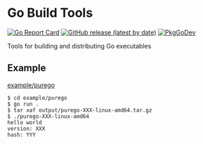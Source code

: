# Go Build Tools

[![Go Report Card](https://goreportcard.com/badge/github.com/forewing/gobuild?style=flat-square)](https://goreportcard.com/report/github.com/forewing/gobuild)
[![GitHub release (latest by date)](https://img.shields.io/github/v/release/forewing/gobuild?style=flat-square)](https://github.com/forewing/gobuild/releases/latest)
[![PkgGoDev](https://pkg.go.dev/badge/github.com/forewing/gobuild)](https://pkg.go.dev/github.com/forewing/gobuild)

Tools for building and distributing Go executables

## Example

[example/purego](./example/purego)

```
$ cd example/purego
$ go run .
$ tar xaf output/purego-XXX-linux-amd64.tar.gz
$ ./purego-XXX-linux-amd64
hello world
version: XXX
hash: YYY
```
